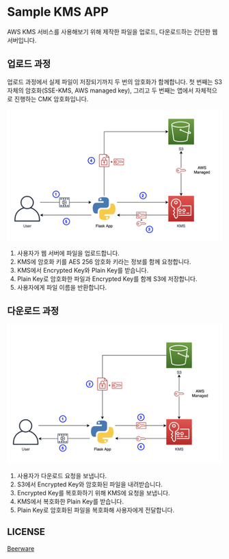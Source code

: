 # Sample KMS APP

AWS KMS 서비스를 사용해보기 위해 제작한 파일을 업로드, 다운로드하는 간단한 웹서버입니다.

## 업로드 과정

업로드 과정에서 실제 파일이 저장되기까지 두 번의 암호화가 함께합니다. 첫 번째는 S3 자체의 암호화(SSE-KMS, AWS managed key), 그리고 두 번째는 앱에서 자체적으로 진행하는 CMK 암호화입니다.

![Upload Structure](res/upload.png)

1. 사용자가 웹 서버에 파일을 업로드합니다.
2. KMS에 암호화 키를 AES 256 암호화 키라는 정보를 함께 요청합니다.
3. KMS에서 Encrypted Key와 Plain Key를 받습니다.
4. Plain Key로 암호화한 파일과 Encrypted Key를 함께 S3에 저장합니다.
5. 사용자에게 파일 이름을 반환합니다.

## 다운로드 과정

![Download Structure](res/download.png)

1. 사용자가 다운로드 요청을 보냅니다.
2. S3에서 Encrypted Key와 암호화된 파일을 내려받습니다.
3. Encrypted Key를 복호화하기 위해 KMS에 요청을 보냅니다.
4. KMS에서 복호화한 Plain Key를 받습니다.
5. Plain Key로 암호화된 파일을 복호화해 사용자에게 전달합니다.

## LICENSE

[Beerware](https://en.wikipedia.org/wiki/Beerware)
